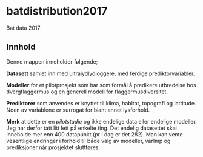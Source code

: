 # batdistribution2017
Bat data 2017

## Innhold
Denne mappen inneholder følgende;

**Datasett** samlet inn med ultralydlydloggere, med ferdige prediktorvariabler.

**Modeller** for et pilotprosjekt som har som formål å predikere utbredelse hos dvergflaggermus og en generell modell for flaggermusdiversitet.

**Prediktorer** som anvendes er knyttet til klima, habitat, topografi og lattitude. Noen av variablene er surrogat for blant annet lysforhold.

**Merk** at dette er en *pilotstudie* og ikke endelige data eller endelige modeller. Jeg har derfor tatt litt lett på enkelte ting. Det endelig datasettet skal inneholde mer enn 400 datapunkt (pr i dag er det 282). Man kan vente vesentlige endringer i forhold til både valg av modeller, varImp og prediksjoner når prosjektet sluttføres.

